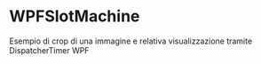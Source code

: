 # WPFSlotMachine
Esempio di crop di una immagine e relativa visualizzazione tramite DispatcherTimer WPF
